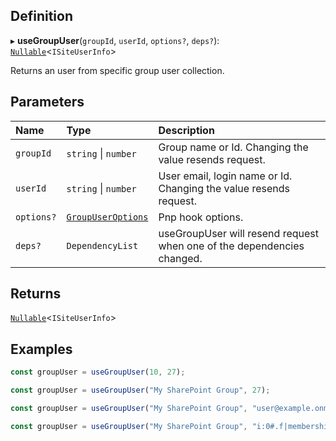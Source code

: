 
## Definition

▸ **useGroupUser**(`groupId`, `userId`, `options?`, `deps?`): [`Nullable`](../Types/NullableT.md)<`ISiteUserInfo`\>

Returns an user from specific group user collection.

## Parameters

| Name | Type | Description |
| :------ | :------ | :------ |
| `groupId` | `string` \| `number` | Group name or Id. Changing the value resends request. |
| `userId` | `string` \| `number` | User email, login name or Id. Changing the value resends request. |
| `options?` | [`GroupUserOptions`](../Interfaces/GroupUserOptions.md) | Pnp hook options. |
| `deps?` | `DependencyList` | useGroupUser will resend request when one of the dependencies changed. |

## Returns

[`Nullable`](../Types/NullableT.md)<`ISiteUserInfo`\>

## Examples

```typescript
const groupUser = useGroupUser(10, 27);

const groupUser = useGroupUser("My SharePoint Group", 27);

const groupUser = useGroupUser("My SharePoint Group", "user@example.onmicrosoft.com");

const groupUser = useGroupUser("My SharePoint Group", "i:0#.f|membership|user@example.onmicrosoft.com");
```